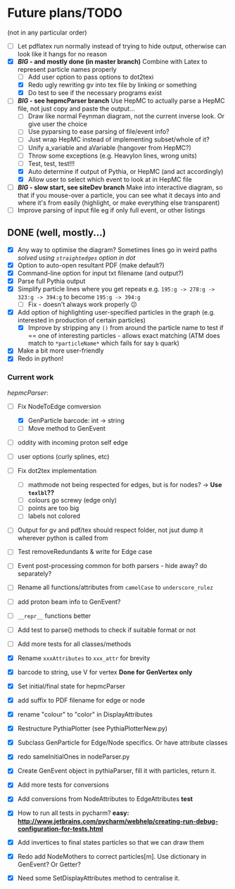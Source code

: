 # Future plans/TODO

(not in any particular order)

- [ ] Let pdflatex run normally instead of trying to hide output, otherwise can look like it hangs for no reason
- [x] **_BIG_ - and mostly done (in master branch)** Combine with Latex to represent particle names properly
    - [ ] Add user option to pass options to dot2texi
    - [x] Redo ugly rewriting gv into tex file by linking or something
    - [x] Do test to see if the necessary programs exist
- [ ] **_BIG_ - see hepmcParser branch** Use HepMC to actually parse a HepMC file, not just copy and paste the output...
    - [ ] Draw like normal Feynman diagram, not the current inverse look. Or give user the choice
    - [ ] Use pyparsing to ease parsing of file/event info?
    - [ ] Just wrap HepMC instead of implementing subset/whole of it?
    - [ ] Unify a_variable and aVariable (hangover from HepMC?)
    - [ ] Throw some exceptions (e.g. HeavyIon lines, wrong units)
    - [ ] Test, test, test!!!
    - [x] Auto determine if output of Pythia, or HepMC (and act accordingly)
    - [x] Allow user to select which event to look at in HepMC file
- [ ] **_BIG_ - slow start, see siteDev branch** Make into interactive diagram, so that if you mouse-over a particle, you can see what it decays into and where it's from easily (highlight, or make everything else transparent)
- [ ] Improve parsing of input file eg if only full event, or other listings

## DONE (well, mostly...)
- [x] Any way to optimise the diagram? Sometimes lines go in weird paths *solved using `straightedges` option in dot*
- [x] Option to auto-open resultant PDF (make default?)
- [x] Command-line option for input txt filename (and output?)
- [x] Parse full Pythia output
- [x] Simplify particle lines where you get repeats e.g. `195:g -> 278:g -> 323:g -> 394:g` to become `195:g -> 394:g`
    - [ ] Fix - doesn't always work properly :confused:
- [x] Add option of highlighting user-specified particles in the graph (e.g. interested in production of certain particles)
    - [x] Improve by stripping any `()` from around the particle name to test if == one of interesting particles - allows exact matching (ATM does match to `*particleName*` which fails for say `b` quark)
- [x] Make a bit more user-friendly
- [x] Redo in python!

### Current work 

_hepmcParser_:
- [ ] Fix NodeToEdge comversion
    - [x] GenParticle barcode: int -> string
    - [ ] Move method to GenEvent

- [ ] oddity with incoming proton self edge
- [ ] user options (curly splines, etc)
- [ ] Fix dot2tex implementation
    - [ ] mathmode not being respected for edges, but is for nodes? -> __Use `texlbl`??__
    - [ ] colours go screwy (edge only)
    - [ ] points are too big
    - [ ] labels not colored
- [ ] Output for gv and pdf/tex should respect folder, not jsut dump it wherever python is called from
- [ ] Test removeRedundants & write for Edge case
- [ ] Event post-processing common for both parsers - hide away? do separately?

- [ ] Rename all functions/attributes from `camelCase` to `underscore_rulez`
- [ ] add proton beam info to GenEvent?
- [ ] `__repr__` functions better
- [ ] Add test to parse() methods to check if suitable format or not
- [ ] Add more tests for all classes/methods
- [x] Rename `xxxAttributes` to `xxx_attr` for brevity
- [x] barcode to string, use V for vertex **Done for GenVertex only**
- [x] Set initial/final state for hepmcParser
- [x] add suffix to PDF filename for edge or node
- [x] rename "colour" to "color" in DisplayAttributes
- [x] Restructure PythiaPlotter (see PythiaPlotterNew.py)
- [x] Subclass GenParticle for Edge/Node specifics. Or have attribute classes
- [x] redo sameInitialOnes in nodeParser.py
- [x] Create GenEvent object in pythiaParser, fill it with particles, return it.
- [x] Add more tests for conversions
- [x] Add conversions from NodeAttributes to EdgeAttributes **test**
- [x] How to run all tests in pycharm? **easy: http://www.jetbrains.com/pycharm/webhelp/creating-run-debug-configuration-for-tests.html**
- [x] Add invertices to final states particles so that we can draw them
- [x] Redo add NodeMothers to correct particles[m]. Use dictionary in GenEvent? Or Getter?
- [x] Need some SetDisplayAttributes method to centralise it.